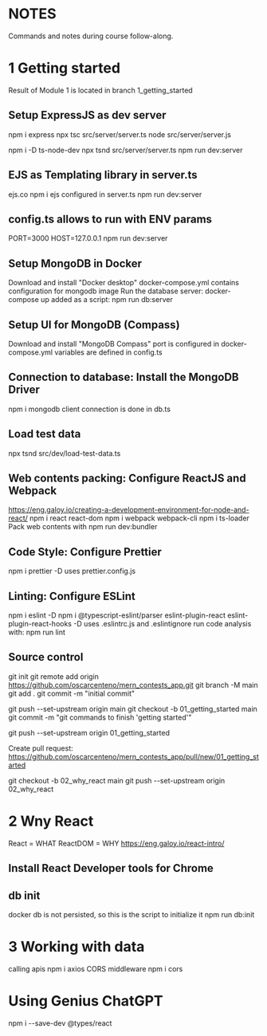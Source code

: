 # NOTES

Commands and notes during course follow-along.

# 1 Getting started

Result of Module 1 is located in branch 1_getting_started

## Setup ExpressJS as dev server

npm i express
npx tsc src/server/server.ts
node src/server/server.js

npm i -D ts-node-dev
npx tsnd src/server/server.ts
npm run dev:server

## EJS as Templating library in server.ts

ejs.co
npm i ejs
configured in server.ts
npm run dev:server

## config.ts allows to run with ENV params

PORT=3000 HOST=127.0.0.1 npm run dev:server

## Setup MongoDB in Docker

Download and install "Docker desktop"
docker-compose.yml contains configuration for mongodb image
Run the database server:
docker-compose up
added as a script:
npm run db:server

## Setup UI for MongoDB (Compass)

Download and install "MongoDB Compass"
port is configured in docker-compose.yml
variables are defined in config.ts

## Connection to database: Install the MongoDB Driver

npm i mongodb
client connection is done in db.ts

## Load test data

npx tsnd src/dev/load-test-data.ts

## Web contents packing: Configure ReactJS and Webpack

https://eng.galoy.io/creating-a-development-environment-for-node-and-react/
npm i react react-dom
npm i webpack webpack-cli
npm i ts-loader
Pack web contents with
npm run dev:bundler

## Code Style: Configure Prettier

npm i prettier -D
uses prettier.config.js

## Linting: Configure ESLint

npm i eslint -D
npm i @typescript-eslint/parser eslint-plugin-react eslint-plugin-react-hooks -D
uses .eslintrc.js and .eslintignore
run code analysis with:
npm run lint

## Source control

git init
git remote add origin https://github.com/oscarcenteno/mern_contests_app.git
git branch -M main
git add .
git commit -m "initial commit"

git push --set-upstream origin main
git checkout -b 01_getting_started main
git commit -m "git commands to finish 'getting started'"

git push --set-upstream origin 01_getting_started

Create pull request:
https://github.com/oscarcenteno/mern_contests_app/pull/new/01_getting_started

git checkout -b 02_why_react main
git push --set-upstream origin 02_why_react

# 2 Wny React

React = WHAT
ReactDOM = WHY
https://eng.galoy.io/react-intro/

## Install React Developer tools for Chrome

## db init

docker db is not persisted, so this is the script to initialize it
npm run db:init

# 3 Working with data

calling apis
npm i axios
CORS middleware
npm i cors

# Using Genius ChatGPT

npm i --save-dev @types/react
